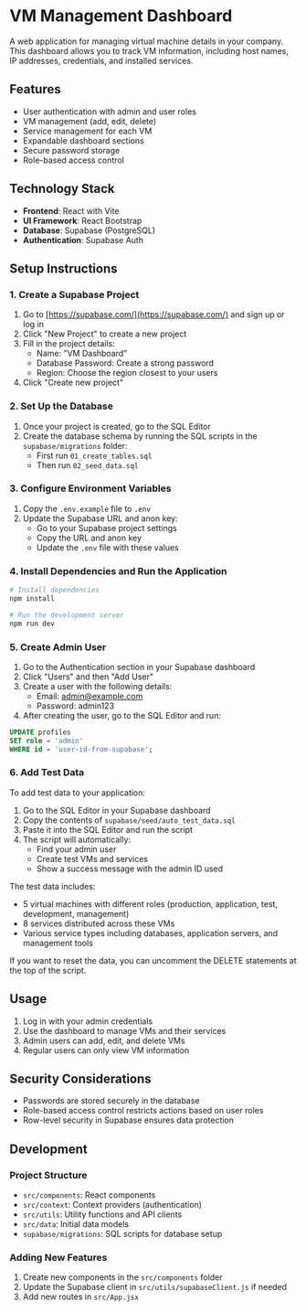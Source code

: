 # VM Management Dashboard

A web application for managing virtual machine details in your company. This dashboard allows you to track VM information, including host names, IP addresses, credentials, and installed services.

## Features

- User authentication with admin and user roles
- VM management (add, edit, delete)
- Service management for each VM
- Expandable dashboard sections
- Secure password storage
- Role-based access control

## Technology Stack

- **Frontend**: React with Vite
- **UI Framework**: React Bootstrap
- **Database**: Supabase (PostgreSQL)
- **Authentication**: Supabase Auth

## Setup Instructions

### 1. Create a Supabase Project

1. Go to [https://supabase.com/](https://supabase.com/) and sign up or log in
2. Click "New Project" to create a new project
3. Fill in the project details:
   - Name: "VM Dashboard"
   - Database Password: Create a strong password
   - Region: Choose the region closest to your users
4. Click "Create new project"

### 2. Set Up the Database

1. Once your project is created, go to the SQL Editor
2. Create the database schema by running the SQL scripts in the `supabase/migrations` folder:
   - First run `01_create_tables.sql`
   - Then run `02_seed_data.sql`

### 3. Configure Environment Variables

1. Copy the `.env.example` file to `.env`
2. Update the Supabase URL and anon key:
   - Go to your Supabase project settings
   - Copy the URL and anon key
   - Update the `.env` file with these values

### 4. Install Dependencies and Run the Application

```bash
# Install dependencies
npm install

# Run the development server
npm run dev
```

### 5. Create Admin User

1. Go to the Authentication section in your Supabase dashboard
2. Click "Users" and then "Add User"
3. Create a user with the following details:
   - Email: admin@example.com
   - Password: admin123
4. After creating the user, go to the SQL Editor and run:

```sql
UPDATE profiles
SET role = 'admin'
WHERE id = 'user-id-from-supabase';
```

### 6. Add Test Data

To add test data to your application:

1. Go to the SQL Editor in your Supabase dashboard
2. Copy the contents of `supabase/seed/auto_test_data.sql`
3. Paste it into the SQL Editor and run the script
4. The script will automatically:
   - Find your admin user
   - Create test VMs and services
   - Show a success message with the admin ID used

The test data includes:
- 5 virtual machines with different roles (production, application, test, development, management)
- 8 services distributed across these VMs
- Various service types including databases, application servers, and management tools

If you want to reset the data, you can uncomment the DELETE statements at the top of the script.

## Usage

1. Log in with your admin credentials
2. Use the dashboard to manage VMs and their services
3. Admin users can add, edit, and delete VMs
4. Regular users can only view VM information

## Security Considerations

- Passwords are stored securely in the database
- Role-based access control restricts actions based on user roles
- Row-level security in Supabase ensures data protection

## Development

### Project Structure

- `src/components`: React components
- `src/context`: Context providers (authentication)
- `src/utils`: Utility functions and API clients
- `src/data`: Initial data models
- `supabase/migrations`: SQL scripts for database setup

### Adding New Features

1. Create new components in the `src/components` folder
2. Update the Supabase client in `src/utils/supabaseClient.js` if needed
3. Add new routes in `src/App.jsx`
